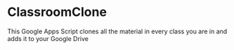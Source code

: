 # ClassroomClone
This Google Apps Script clones all the material in every class you are in and adds it to your Google Drive
